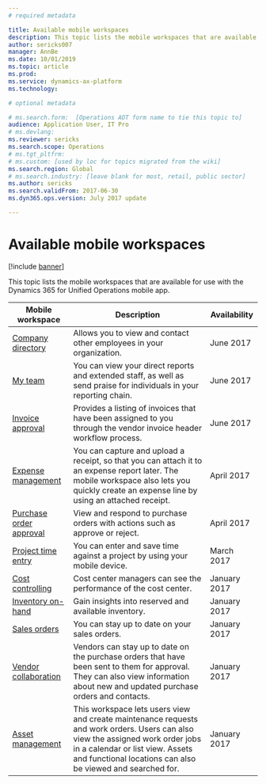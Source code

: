 ```yaml
---
# required metadata

title: Available mobile workspaces
description: This topic lists the mobile workspaces that are available for use.
author: sericks007
manager: AnnBe
ms.date: 10/01/2019
ms.topic: article
ms.prod: 
ms.service: dynamics-ax-platform
ms.technology: 

# optional metadata

# ms.search.form:  [Operations AOT form name to tie this topic to]
audience: Application User, IT Pro
# ms.devlang: 
ms.reviewer: sericks
ms.search.scope: Operations 
# ms.tgt_pltfrm: 
# ms.custom: [used by loc for topics migrated from the wiki]
ms.search.region: Global
# ms.search.industry: [leave blank for most, retail, public sector]
ms.author: sericks
ms.search.validFrom: 2017-06-30 
ms.dyn365.ops.version: July 2017 update 

---
```


# Available mobile workspaces

[!include [banner](../includes/banner.md)]

This topic lists the mobile workspaces that are available for use with the Dynamics 365 for Unified Operations mobile app.


| Mobile workspace     | Description   | Availability   |
|----------------------|---------------|--------------|
|[Company directory](company-directory-mobile-workspace.md)| Allows you to view and contact other employees in your organization.| June 2017 |    
|[My team](manager-self-service-mobile-workspace.md)| You can view your direct reports and extended staff, as well as send praise for individuals in your reporting chain.|June 2017 |     
|[Invoice approval](invoice-approval-mobile-workspace.md)| Provides a listing of invoices that have been assigned to you through the vendor invoice header workflow process.| June 2017   |
| [Expense management](../../financials/expense-management/expense-management-mobile-workspace.md) | You can capture and upload a receipt, so that you can attach it to an expense report later. The mobile workspace also lets you quickly create an expense line by using an attached receipt. | April 2017 |
| [Purchase order approval](../../supply-chain/procurement/purchase-order-mobile-workspace.md) | View and respond to purchase orders with actions such as approve or reject. | April 2017 |
| [Project time entry](../../financials/project-management/project-time-entry-mobile-workspace.md) | You can enter and save time against a project by using your mobile device. | March 2017 |
| [Cost controlling](../../financials/cost-accounting/cost-controlling-mobile-workspace.md)     | Cost center managers can see the performance of the cost center.                                                                                               |  January 2017        |
| [Inventory on-hand](../../supply-chain/inventory/inventory-on-hand-mobile-workspace.md)    | Gain insights into reserved and available inventory.                                                                                                    |   January 2017       |
| [Sales orders](../../supply-chain/sales-marketing/sales-orders-mobile-workspace.md)         | You can stay up to date on your sales orders.                                                                                                                          |  January 2017                  |
| [Vendor collaboration](../../supply-chain/procurement/vendor-collaboration-mobile-workspace.md) | Vendors can stay up to date on the purchase orders that have been sent to them for approval. They can also view information about new and updated purchase orders and contacts. |January 2017    |
| [Asset management](../../supply-chain/procurement/vendor-collaboration-mobile-workspace.md) | This workspace lets users view and create maintenance requests and work orders. Users can also view the assigned work order jobs in a calendar or list view. Assets and functional locations can also be viewed and searched for. |January 2017    |
